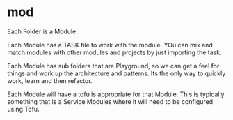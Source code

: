 # mod

Each Folder is a Module.

Each Module has a TASK file to work with the module.
YOu can mix and match modules with other modules and projects by just importing the task.

Each Module has sub folders that are Playground, so we can get a feel for things and work up the architecture and patterns. Its the only way to quickly work, learn and then refactor.

Each Module will have a tofu is appropriate for that Module. This is typically something that is a Service Modules where it will need to be configured using Tofu.

